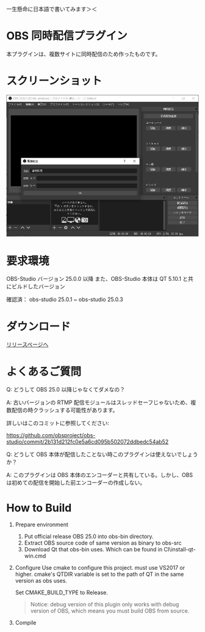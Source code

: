 一生懸命に日本語で書いてみます＞＜

# OBS 同時配信プラグイン

本プラグインは、複数サイトに同時配信のため作ったものです。


# スクリーンショット

![screenshot](./screenshot.jpg)

# 要求環境

OBS-Studio バージョン 25.0.0 以降
また、OBS-Studio 本体は QT 5.10.1 と共にビルドしたバージョン

確認済：
obs-studio 25.0.1 ~ obs-studio 25.0.3

# ダウンロード

[リリースページへ](https://github.com/sorayuki/obs-multi-rtmp/releases/)


# よくあるご質問

Q: どうして OBS 25.0 以降じゃなくてダメなの？

A: 古いバージョンの RTMP 配信モジュールはスレッドセーフじゃないため、複数配信の時クラッシュする可能性があります。

詳しいはこのコミットに参照してください: 

https://github.com/obsproject/obs-studio/commit/2b131d212fc0e5a6cd095b502072ddbedc54ab52 


Q: どうして OBS 本体が配信したことない時このプラグインは使えないでしょうか？

A: このプラグインは OBS 本体のエンコーダーと共有している。しかし、OBS は初めての配信を開始した前エンコーダーの作成しない。


# How to Build

1. Prepare environment
   1. Put official release OBS 25.0 into obs-bin directory. 
   2. Extract OBS source code of same version as binary to obs-src
   3. Download Qt that obs-bin uses. Which can be found in CI\install-qt-win.cmd

2. Configure
   Use cmake to configure this project. must use VS2017 or higher. 
   cmake's QTDIR variable is set to the path of QT in the same version as obs uses. 
   
   Set CMAKE_BUILD_TYPE to Release. 

   > Notice: debug version of this plugin only works with debug version of OBS, which means you must build OBS from source.

3. Compile


